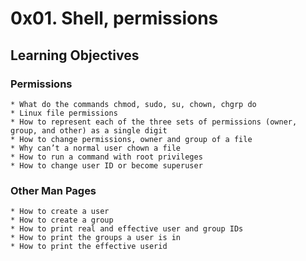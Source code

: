 # 0x01. Shell, permissions

## Learning Objectives

### Permissions

    * What do the commands chmod, sudo, su, chown, chgrp do
    * Linux file permissions
    * How to represent each of the three sets of permissions (owner, group, and other) as a single digit
    * How to change permissions, owner and group of a file
    * Why can’t a normal user chown a file
    * How to run a command with root privileges
    * How to change user ID or become superuser

### Other Man Pages

    * How to create a user
    * How to create a group
    * How to print real and effective user and group IDs
    * How to print the groups a user is in
    * How to print the effective userid
